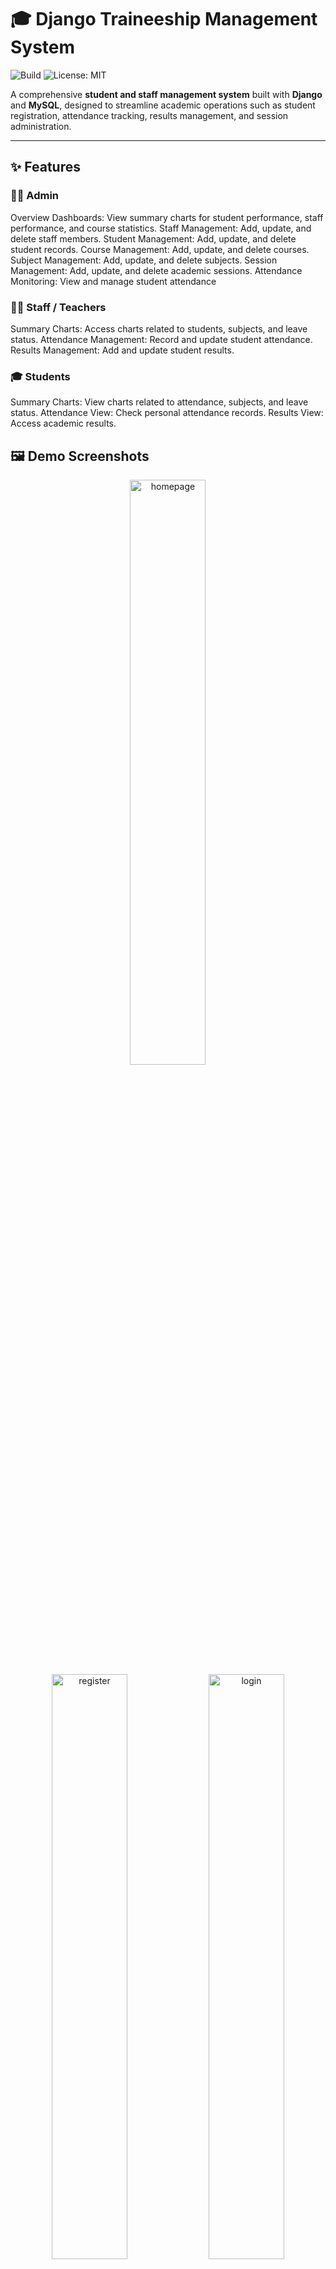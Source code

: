# 🎓 Django Traineeship Management System
![Build](https://github.com/heyitsmanal/django_traineeship_management/actions/workflows/python-tests.yml/badge.svg)
![License: MIT](https://img.shields.io/badge/License-MIT-yellow.svg)

A comprehensive **student and staff management system** built with **Django** and **MySQL**, designed to streamline academic operations such as student registration, attendance tracking, results management, and session administration.

---

## ✨ Features

### 👨‍💼 Admin

Overview Dashboards: View summary charts for student performance, staff performance, and course statistics.
Staff Management: Add, update, and delete staff members.
Student Management: Add, update, and delete student records.
Course Management: Add, update, and delete courses.
Subject Management: Add, update, and delete subjects.
Session Management: Add, update, and delete academic sessions.
Attendance Monitoring: View and manage student attendance


### 👩‍🏫 Staff / Teachers

Summary Charts: Access charts related to students, subjects, and leave status.
Attendance Management: Record and update student attendance.
Results Management: Add and update student results.


### 🎓 Students

Summary Charts: View charts related to attendance, subjects, and leave status.
Attendance View: Check personal attendance records.
Results View: Access academic results.



## 🖼️ Demo Screenshots

<div align="center">
  <img src="https://github.com/user-attachments/assets/4f3ee40b-1726-42c1-990b-958aef38ca7a" alt="homepage" width="49%">
  <br/>
  <img src="https://github.com/user-attachments/assets/2f4f0dfa-98ad-42f0-b576-6bc69871740c" alt="register" width="49%">
  <img src="https://github.com/user-attachments/assets/76283aa8-a6b8-4e06-85b5-4cd612078992" alt="login" width="49%">
  <br/>
  <img src="https://github.com/user-attachments/assets/48daa0b1-0445-44ed-81b0-64fd240299f5" alt="staff_home" width="49%">
  <img src="https://github.com/user-attachments/assets/45fee527-43fb-42b8-93da-8a151a316754" alt="staff_assign_note" width="49%">
  <br/>
  <img src="https://github.com/user-attachments/assets/1576c9cf-437c-48d1-ac49-b9253dd34f70" alt="staff_validate_project" width="49%">
  <img src="https://github.com/user-attachments/assets/3621e6d2-e5bd-48d6-a96b-8e004961e385" alt="student_view_notes" width="49%">
  <br/>
  <img src="https://github.com/user-attachments/assets/07b6aabe-8ee7-4c1a-80e0-51b87bbfa6c6" alt="admin_home" width="49%">
  <img src="https://github.com/user-attachments/assets/1acb7aaf-a785-4ca7-b8ed-f6d8e02ff54a" alt="admin_group_timetable" width="49%">
  <br/>
  <div align="center">
  <img src="https://github.com/user-attachments/assets/67bd4605-a1ba-444f-8f4a-991fe2e96e16" alt="admin_manage_groups" width="40%">
  <img src="https://github.com/user-attachments/assets/091f8137-4d68-4468-b0d1-9c75b1a8e701" alt="admin_attendance_report" width="50%">
  </div>

  
</div>




---

## ⚙️ Installation

### 1️⃣ Clone the Repository
```bash
git clone https://github.com/heyitsmanal/django_traineeship_management.git
cd django_traineeship_management
